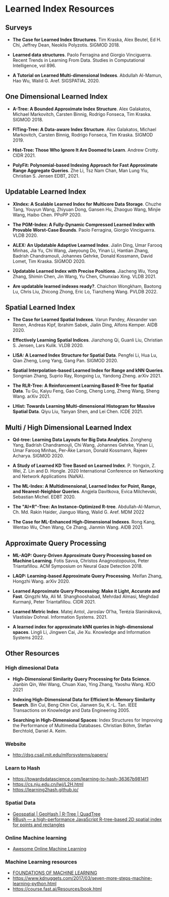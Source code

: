 # Learned Index Resources

## Surveys
* **The Case for Learned Index Structures**. Tim Kraska, Alex Beutel, Ed H. Chi, Jeffrey Dean, Neoklis Polyzotis. SIGMOD 2018.

* **Learned data structures**. Paolo Ferragina and Giorgio Vinciguerra. Recent Trends in Learning From Data. Studies in Computational Intelligence, vol 896.

* **A Tutorial on Learned Multi-dimensional Indexes**. Abdullah Al-Mamun, Hao Wu, Walid G. Aref. SIGSPATIAL 2020.

## One Dimensional Learned Index
* **A-Tree: A Bounded Approximate Index Structure**. Alex Galakatos, Michael Markovitch, Carsten Binnig, Rodrigo Fonseca, Tim Kraska. SIGMOD 2018.

* **FITing-Tree: A Data-aware Index Structure**. Alex Galakatos, Michael Markovitch, Carsten Binnig, Rodrigo Fonseca, Tim Kraska. SIGMOD 2019.

* **Hist-Tree: Those Who Ignore It Are Doomed to Learn**. Andrew Crotty. CIDR 2021.

* **PolyFit: Polynomial-based Indexing Approach for Fast Approximate Range Aggregate Queries**. Zhe Li, Tsz Nam Chan, Man Lung Yiu, Christian S. Jensen EDBT, 2021.


## Updatable Learned Index
* **XIndex: A Scalable Learned Index for Multicore Data Storage**. Chuzhe Tang, Youyun Wang, Zhiyuan Dong, Gansen Hu, Zhaoguo Wang, Minjie Wang, Haibo Chen. PPoPP 2020.

* **The PGM-Index: A Fully-Dynamic Compressed Learned Index with Provable Worst-Case Bounds**. Paolo Ferragina, Giorgio Vinciguerra. VLDB 2020.

* **ALEX: An Updatable Adaptive Learned Index**. Jialin Ding, Umar Farooq Minhas, Jia Yu, Chi Wang, Jaeyoung Do, Yinan Li, Hantian Zhang, Badrish Chandramouli, Johannes Gehrke, Donald Kossmann, David Lomet, Tim Kraska. SIGMOD 2020.

* **Updatable Learned Index with Precise Positions**. Jiacheng Wu, Yong Zhang, Shimin Chen, Jin Wang, Yu Chen, Chunxiao Xing. VLDB 2021.

* **Are updatable learned indexes ready?**. Chaichon Wongkham, Baotong Lu, Chris Liu, Zhicong Zhong, Eric Lo, Tianzheng Wang. PVLDB 2022.

## Spatial Learned Index
* **The Case for Learned Spatial Indexes**. Varun Pandey, Alexander van Renen, Andreas Kipf, Ibrahim Sabek, Jialin Ding, Alfons Kemper. AIDB 2020.

* **Effectively Learning Spatial Indices**. Jianzhong Qi, Guanli Liu, Christian S. Jensen, Lars Kulik. VLDB 2020.

* **LISA: A Learned Index Structure for Spatial Data**. Pengfei Li, Hua Lu, Qian Zheng, Long Yang, Gang Pan. SIGMOD 2020.

* **Spatial Interpolation-based Learned Index for Range and kNN Queries**. Songnian Zhang, Suprio Ray, Rongxing Lu, Yandong Zheng. arXiv 2021.

* **The RLR-Tree: A Reinforcement Learning Based R-Tree for Spatial Data**. Tu Gu, Kaiyu Feng, Gao Cong, Cheng Long, Zheng Wang, Sheng Wang. arXiv 2021.

* **LHist: Towards Learning Multi-dimensional Histogram for Massive Spatial Data**. Qiyu Liu, Yanyan Shen, and Lei Chen. ICDE 2021.


## Multi / High Dimensional Learned Index
* **Qd-tree: Learning Data Layouts for Big Data Analytics**. Zongheng Yang, Badrish Chandramouli, Chi Wang, Johannes Gehrke, Yinan Li, Umar Farooq Minhas, Per-Åke Larson, Donald Kossmann, Rajeev Acharya. SIGMOD 2020.

* **A Study of Learned KD Tree Based on Learned Index**. P. Yongxin, Z. Wei, Z. Lin and D. Hongle. 2020 International Conference on Networking and Network Applications (NaNA).

* **The ML-Index: A Multidimensional, Learned Index for Point, Range, and Nearest-Neighbor Queries**. Angjela Davitkova, Evica Milchevski, Sebastian Michel. EDBT 2020.

* **The "AI+R"-Tree: An Instance-Optimized R-tree**. Abdullah-Al-Mamun, Ch. Md. Rakin Haider, Jianguo Wang, Walid G. Aref. MDM 2022 

* **The Case for ML-Enhanced High-Dimensional Indexes**. Rong Kang, Wentao Wu, Chen Wang, Ce Zhang, Jianmin Wang. AIDB 2021.

## Approximate Query Processing
* **ML-AQP: Query-Driven Approximate Query Processing based on Machine Learning**. Fotis Savva, Christos Anagnostopoulos, Peter Triantafillou. ACM Symposium on Neural Gaze Detection 2018.

* **LAQP: Learning-based Approximate Query Processing**. Meifan Zhang, Hongzhi Wang. arXiv 2020.

* **Learned Approximate Query Processing: Make it Light, Accurate and Fast**. Qingzhi Ma, Ali M. Shanghooshabad, Mehrdad Almasi, Meghdad Kurmanji, Peter Triantafillou. CIDR 2021.

* **Learned Metric Index**. Matej Antol, Jaroslav Ol’ha, Terézia Slanináková, Vlastislav Dohnal. Information Systems. 2021.

* **A learned index for approximate kNN queries in high-dimensional spaces**. Lingli Li, Jingwen Cai, Jie Xu. Knowledge and Information Systems 2022.

## Other Resources
### High dimesional Data
* **High-Dimensional Similarity Query Processing for Data Science**. Jianbin Qin, Wei Wang, Chuan Xiao, Ying Zhang, Yaoshu Wang. KDD 2021

* **Indexing High-Dimensional Data for Efficient In-Memory Similarity Search**. Bin Cui, Beng Chin Coi, Jianwen Su, K.-L. Tan. IEEE Transactions on Knowledge and Data Engineering 2005.

* **Searching in High-Dimensional Spaces**: Index Structures for Improving the Performance of Multimedia Databases. Christian Böhm, Stefan Berchtold, Daniel A. Keim.

### Website
* http://dsg.csail.mit.edu/mlforsystems/papers/

### Learn to Hash 
- https://towardsdatascience.com/learning-to-hash-36367b9814f1
- https://cs.nju.edu.cn/lwj/L2H.html
- https://learning2hash.github.io/

### Spatial Data
- [Geospatial | GeoHash | R-Tree | QuadTree](https://tarunjain07.medium.com/geospatial-geohash-notes-15cbc50b329d)
- [RBush — a high-performance JavaScript R-tree-based 2D spatial index for points and rectangles](https://github.com/mourner/rbush)

### Online Machine learning
- [Awesome Online Machine Learning](https://github.com/online-ml/awesome-online-machine-learning)

### Machine Learning resources
- [FOUNDATIONS OF MACHINE LEARNING](https://bloomberg.github.io/foml/#home)
- https://www.kdnuggets.com/2017/03/seven-more-steps-machine-learning-python.html
- https://course.fast.ai/Resources/book.html